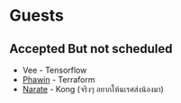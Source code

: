 # Guests

## Accepted But not scheduled
* Vee - Tensorflow
* [Phawin](https://www.facebook.com/lifez) - Terraform
* [Narate](https://www.facebook.com/koonnarate) - Kong (จริงๆ อยากให้นเรศส่งน้องมา)
